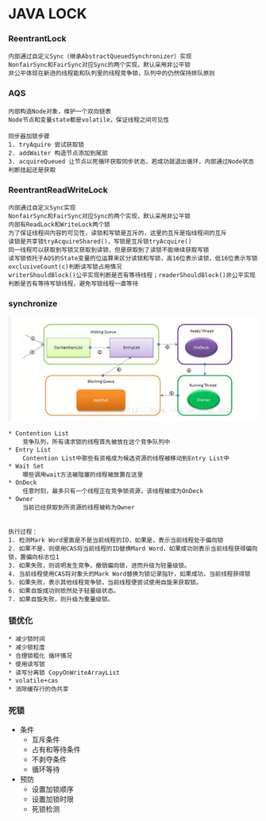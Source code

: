 # JAVA LOCK

### ReentrantLock

    内部通过自定义Sync（继承AbstractQueuedSynchronizer）实现
    NonfairSync和FairSync对应Sync的两个实现，默认采用非公平锁
    非公平体现在新进的线程能和队列里的线程竞争锁，队列中的仍然保持排队原则
    
### AQS

    内部构造Node对象，维护一个双向链表
    Node节点和变量state都是volatile，保证线程之间可见性
    
    同步器加锁步骤
    1. tryAquire 尝试获取锁
    2. addWaiter 构造节点添加到尾部
    3. acquireQueued 让节点以死循环获取同步状态，若成功就退出循环，内部通过Node状态判断挂起还是获取
    
### ReentrantReadWriteLock

    内部通过自定义Sync实现
    NonfairSync和FairSync对应Sync的两个实现，默认采用非公平锁
    内部有ReadLock和WriteLock两个锁
    为了保证线程间内容的可见性，读锁和写锁是互斥的，这里的互斥是指线程间的互斥
    读锁是共享锁tryAcquireShared()，写锁是互斥锁tryAcquire()
    同一线程可以获取到写锁又获取到读锁，但是获取到了读锁不能继续获取写锁
    读写锁依托于AQS的State变量的位运算来区分读锁和写锁，高16位表示读锁，低16位表示写锁
    exclusiveCount(c)判断读写锁占用情况
    writerShouldBlock()公平实现判断是否有等待线程；readerShouldBlock()非公平实现判断是否有等待写锁线程，避免写锁线程一直等待
    
### synchronize

![](synchronize.png)

    * Contention List 
        竞争队列，所有请求锁的线程首先被放在这个竞争队列中
    * Entry List 
        Contention List中那些有资格成为候选资源的线程被移动到Entry List中
    * Wait Set
        哪些调用wait方法被阻塞的线程被放置在这里
    * OnDeck
        任意时刻，最多只有一个线程正在竞争锁资源，该线程被成为OnDeck
    * Owner
        当前已经获取到所资源的线程被称为Owner
        
        
    执行过程： 
    1. 检测Mark Word里面是不是当前线程的ID，如果是，表示当前线程处于偏向锁 
    2. 如果不是，则使用CAS将当前线程的ID替换Mard Word，如果成功则表示当前线程获得偏向锁，置偏向标志位1 
    3. 如果失败，则说明发生竞争，撤销偏向锁，进而升级为轻量级锁。 
    4. 当前线程使用CAS将对象头的Mark Word替换为锁记录指针，如果成功，当前线程获得锁 
    5. 如果失败，表示其他线程竞争锁，当前线程便尝试使用自旋来获取锁。 
    6. 如果自旋成功则依然处于轻量级状态。 
    7. 如果自旋失败，则升级为重量级锁。
    
### 锁优化

    * 减少锁时间
    * 减少锁粒度
    * 合理锁粗化 循环情况
    * 使用读写锁
    * 读写分离锁 CopyOnWriteArrayList
    * volatile+cas
    * 消除缓存行的伪共享
    
### 死锁
* 条件
    * 互斥条件
    * 占有和等待条件
    * 不剥夺条件
    * 循环等待
* 预防
    * 设置加锁顺序
    * 设置加锁时限
    * 死锁检测